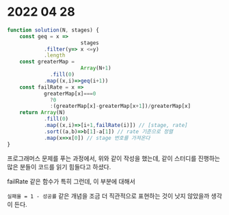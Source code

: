 # 2022 04 28 

```javascript
function solution(N, stages) {
    const geq = x => 
						stages
            .filter(y=> x <=y)
            .length
    const greaterMap = 
						Array(N+1)
	          .fill(0)
            .map((x,i)=>geq(i+1))
    const failRate = x => 
            greaterMap[x]===0
              ?0
              :(greaterMap[x]-greaterMap[x+1])/greaterMap[x]
    return Array(N)
            .fill(0)
            .map((x,i)=>[i+1,failRate(i)]) // [stage, rate]
            .sort((a,b)=>b[1]-a[1]) // rate 기준으로 정렬
            .map(x=>x[0]) // stage 번호를 가져온다
}
```

프로그래머스 문제를 푸는 과정에서, 위와 같이 작성을 했는데,
같이 스터디를 진행하는 많은 분들이 코드를 읽기 힘들다고 하셨다.

failRate  같은 함수가 특히 그런데, 이 부분에 대해서 

`실패율 = 1 - 성공률` 같은 개념을 조금 더 직관적으로 표현하는 것이 낫지 않았을까 생각이 든다.


